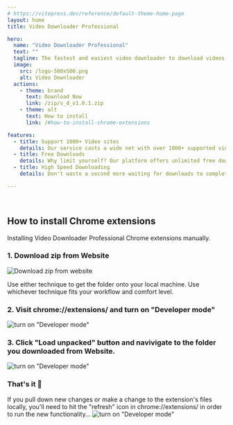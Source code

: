 ```yaml
---
# https://vitepress.dev/reference/default-theme-home-page
layout: home
title: Video Downloader Professional

hero:
  name: "Video Downloader Professional"
  text: ""
  tagline: The fastest and easiest video downloader to download videos from any website.
  image:
    src: /logo-500x500.png
    alt: Video Downloader
  actions:
    - theme: brand
      text: Download Now
      link: /zip/v_d_v1.0.1.zip
    - theme: alt
      text: How to install
      link: /#how-to-install-chrome-extensions

features:
  - title: Support 1000+ Video sites
    details: Our service casts a wide net with over 1000+ supported video sites, including popular platforms like Vimeo, Facebook, Instagram, Twitter, Bilibili. we make it easy to download videos from a diverse range of sources.
  - title: Free Downloads
    details: Why limit yourself? Our platform offers unlimited free downloads, allowing you to save as many videos as you desire. From trending music videos to educational tutorials, capture and keep content without ever hitting a download cap.
  - title: High Speed Downloading
    details: Don't waste a second more waiting for downloads to complete. With our high-speed downloading feature, get your videos ready to watch in no time. Our optimized download process ensures you spend less time waiting and more time enjoying.

---
```


<br>

## How to install Chrome extensions

Installing Video Downloader Professional Chrome extensions manually.

###  1. Download zip from Website
![Download zip from website](/index/iShot_2024-04-02_09.54.00.png)

Use either technique to get the folder onto your local machine. Use whichever technique fits your workflow and comfort level.

### 2. Visit chrome://extensions/ and turn on "Developer mode"
![turn on "Developer mode"](/index/2.avif)

### 3. Click "Load unpacked" button and navivigate to the folder you downloaded from Website.
![turn on "Developer mode"](/index/3.avif)

### That's it 🎉
If you pull down new changes or make a change to the extension's files locally, you'll need to hit the "refresh" icon in chrome://extensions/ in order to run the new functionality...
![turn on "Developer mode"](/index/4.png)